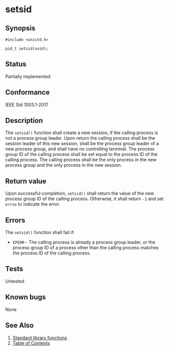 # setsid

## Synopsis

`#include <unistd.h>`

`pid_t setsid(void);`

## Status

Partially implemented

## Conformance

IEEE Std 1003.1-2017

## Description

The `setsid()` function shall create a new session, if the calling process is not a process group leader. Upon return
the calling process shall be the session leader of this new session, shall be the process group leader of a new process
group, and shall have no controlling terminal. The process group ID of the calling process shall be set equal to the
process ID of the calling process. The calling process shall be the only process in the new process group and the only
process in the new session.

## Return value

Upon successful completion, `setsid()` shall return the value of the new process group ID of the calling process.
Otherwise, it shall return `-1` and set `errno` to indicate the error.

## Errors

The `setsid()` function shall fail if:

* `EPERM` - The calling process is already a process group leader, or the process group ID of a process other than the
calling process matches the process ID of the calling process.

## Tests

Untested

## Known bugs

None

## See Also

1. [Standard library functions](../README.md)
2. [Table of Contents](../../../README.md)
